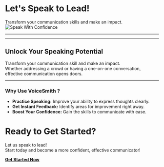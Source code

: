 <!-- Theme:Classic, ImgAlign:Left Widget:NAVI-->
# Let's Speak to Lead!

Transform your communication skills and make an impact. 
![Speak With Confidence](https://github.com/user-attachments/assets/37c4a00d-1e00-43ac-8cd6-65507442dfc8)

---

<div id="phWidget"></div>

---

## Unlock Your Speaking Potential
Transform your communication skill and make an impact.  
Whether addressing a crowd or having a one-on-one conversation, effective communication opens doors.

---

### Why Use VoiceSmith ?

- **Practice Speaking:** Improve your ability to express thoughts clearly.
- **Get Instant Feedback:** Identify areas for improvement right away.
- **Boost Your Confidence:** Gain the skills to communicate with ease.

# Ready to Get Started?
Let us speak to lead!  
Start today and become a more confident, effective communicator!

[**Get Started Now**](/voicesmith/contacts)
